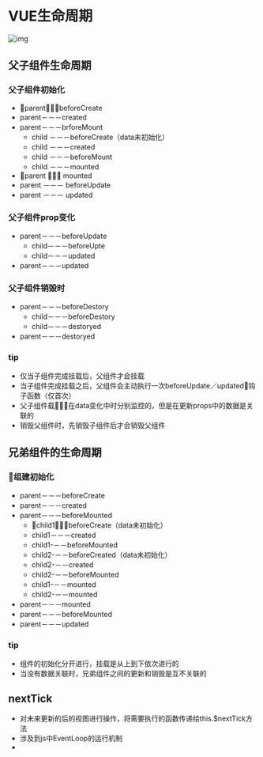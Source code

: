 # VUE生命周期
![img](https://sfault-image.b0.upaiyun.com/134/301/1343014756-5aea7ac2cec80)
## 父子组件生命周期
### 父子组件初始化
- parent－－－beforeCreate
- parent－－－created
- parent－－－brforeMount
    - child －－－beforeCreate（data未初始化）
    - child －－－created
    - child －－－beforeMount
    - child －－－mounted
- parent －－－ mounted
- parent －－－ beforeUpdate
- parent －－－ updated
### 父子组件prop变化
- parent－－－beforeUpdate
    - child－－－beforeUpte
    - child－－－updated
- parent－－－updated
### 父子组件销毁时
- parent－－－beforeDestory
    - child－－－beforeDestory
    - child－－－destoryed
- parent－－－destoryed
### tip
- 仅当子组件完成挂载后，父组件才会挂载
- 当子组件完成挂载之后，父组件会主动执行一次beforeUpdate／updated钩子函数（仅首次）
- 父子组件载在data变化中时分别监控的，但是在更新props中的数据是关联的
- 销毁父组件时，先销毁子组件后才会销毁父组件
## 兄弟组件的生命周期
### 组建初始化
- parent－－－beforeCreate
- parent－－－created
- parent－－－beforeMounted
    - child1－－－beforeCreate（data未初始化）
    - child1－－－created
    - child1-－－beforeMounted
    - child2-－－beforeCreated（data未初始化）
    - child2-－－created
    - child2-－－beforeMounted
    - child1-－－mounted
    - child2-－－mounted
- parent－－－mounted
- parent－－－beforeMounted
- parent－－－updated
### tip
- 组件的初始化分开进行，挂载是从上到下依次进行的
- 当没有数据关联时，兄弟组件之间的更新和销毁是互不关联的

## nextTick
- 对未来更新的后的视图进行操作，将需要执行的函数传递给this.$nextTick方法
- 涉及到js中EventLoop的运行机制
- 